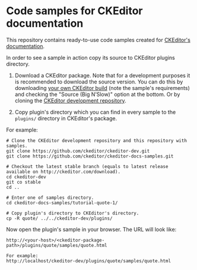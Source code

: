 Code samples for CKEditor documentation
=====================

This repository contains ready-to-use code samples created for [CKEditor's documentation](http://docs.ckeditor.com).

In order to see a sample in action copy its source to CKEditor plugins directory.

1. Download a CKEditor package. Note that for a development purposes it is recommended to download the source version. You can do this by downloading [your own CKEditor build](http://ckeditor.com/builder) (note the sample's requirements) and checking the "Source (Big N’Slow)" option at the bottom. Or by cloning the [CKEditor development repository](https://github.com/ckeditor/ckeditor-dev).

2. Copy plugin's directory which you can find in every sample to the `plugins/` directory in CKEditor's package.

For example:

    # Clone the CKEditor development repository and this repository with samples.
    git clone https://github.com/ckeditor/ckeditor-dev.git
    git clone https://github.com/ckeditor/ckeditor-docs-samples.git

    # Checkout the latest stable branch (equals to latest release available on http://ckeditor.com/download).
    cd ckeditor-dev
    git co stable
    cd ..

    # Enter one of samples directory.
    cd ckeditor-docs-samples/tutorial-quote-1/

    # Copy plugin's directory to CKEditor's directory.
    cp -R quote/ ../../ckeditor-dev/plugins/

Now open the plugin's sample in your browser. The URL will look like:

    http://<your-host>/<ckeditor-package-path>/plugins/quote/samples/quote.html

    For example:
    http://localhost/ckeditor-dev/plugins/quote/samples/quote.html